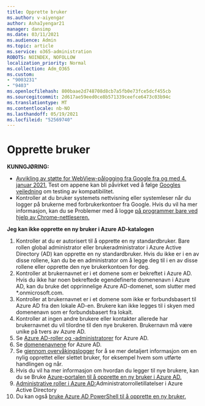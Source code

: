 ```yaml
---
title: Opprette bruker
ms.author: v-aiyengar
author: AshaIyengar21
manager: dansimp
ms.date: 03/11/2021
ms.audience: Admin
ms.topic: article
ms.service: o365-administration
ROBOTS: NOINDEX, NOFOLLOW
localization_priority: Normal
ms.collection: Adm_O365
ms.custom:
- "9003231"
- "9403"
ms.openlocfilehash: 800baae2d748708d8cb7a5fb0e73fce5dcf455cb
ms.sourcegitcommit: 2d617ae59eed0ce8b571339ceefce6473c03b94c
ms.translationtype: MT
ms.contentlocale: nb-NO
ms.lasthandoff: 05/19/2021
ms.locfileid: "52569740"
---
```

# <a name="create-user"></a>Opprette bruker

**KUNNGJØRING:**

- [Avvikling av støtte for WebView-pålogging fra Google fra og med 4. januar 2021.](/azure/active-directory/external-identities/google-federation#deprecation-of-webview-sign-in-support) Test om appene kan bli påvirket ved å følge [Googles veiledning](https://go.microsoft.com/fwlink/?linkid=2157323) om testing av kompatibilitet.
- Kontroller at du bruker systemets nettvisning eller systemleser når du logger på brukerne med forbrukerkontoer fra Google. Hvis du vil ha mer informasjon, kan du se Problemer med å logge [på programmer bare ved hjelp av Chrome-nettleseren.](/office365/troubleshoot/miscellaneous/chrome-behavior-affects-applications)

**Jeg kan ikke opprette en ny bruker i Azure AD-katalogen**

1. Kontroller at du er autorisert til å opprette en ny standardbruker. Bare rollen global administrator eller brukeradministrator i Azure Active Directory (AD) kan opprette en ny standardbruker. Hvis du ikke er i en av disse rollene, kan du be en administrator om å legge deg til i en av disse rollene eller opprette den nye brukerkontoen for deg.
1. Kontroller at brukernavnet er i et domene som er bekreftet i Azure AD. Hvis du ikke har noen bekreftede egendefinerte domenenavn i Azure AD, kan du bruke det opprinnelige Azure AD-domenet, som slutter med *.onmicrosoft.com.
1. Kontroller at brukernavnet er i et domene som ikke er forbundsbasert til Azure AD fra den lokale AD-en. Brukere kan ikke legges til i skyen med domenenavn som er forbundsbasert fra lokalt.
1. Kontroller at ingen andre brukere eller kontakter allerede har brukernavnet du vil tilordne til den nye brukeren. Brukernavn må være unike på tvers av Azure AD.
1. Se [Azure AD-roller og -administratorer](https://portal.azure.com/#blade/Microsoft_AAD_IAM/ActiveDirectoryMenuBlade/RolesAndAdministrators) for Azure AD.
1. Se [domenenavnene](https://portal.azure.com/#blade/Microsoft_AAD_IAM/ActiveDirectoryMenuBlade/RolesAndAdministrators) for Azure AD.
1. Se [gjennom overvåkingslogger](https://portal.azure.com/#blade/Microsoft_AAD_IAM/ActiveDirectoryMenuBlade/RolesAndAdministrators) for å se mer detaljert informasjon om en nylig opprettet eller slettet bruker, for eksempel hvem som utførte handlingen og når.
1. Hvis du vil ha mer informasjon om hvordan du legger til nye brukere, kan du se Bruke [Azure-portalen til å opprette en ny bruker i Azure AD.](/azure/active-directory/active-directory-users-create-azure-portal)
1. [Administrative roller i Azure AD:](/azure/active-directory/active-directory-assign-admin-roles)Administratorrolletillatelser i Azure Active Directory
1. Du kan også [bruke Azure AD PowerShell til å opprette en ny bruker.](/powershell/module/azuread/new-azureaduser?view=azureadps-2.0)
